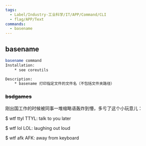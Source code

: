 ```yaml
---
tags:
  - Label/Industry-工业科学/IT/APP/Command/CLI
  - flag/APP/Text
commands:
  - basename
---
```


## basename

```bash
basename command
Installation:
	* see coreutils

Description:
	* basename 打印指定文件的文件名（不包括文件夹路径）


```

### ~~bsdgames~~

刚出国工作的时候被同事一堆缩略语轰炸到懵，多亏了这个小玩意儿：

$ wtf ttyl
TTYL: talk to you later

$ wtf lol
LOL: laughing out loud

$ wtf afk
AFK: away from keyboard